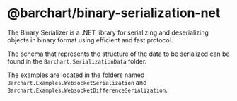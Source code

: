 # @barchart/binary-serialization-net

The Binary Serializer is a .NET library for serializing and deserializing objects in binary format using efficient and fast protocol.

The schema that represents the structure of the data to be serialized can be found in the `Barchart.SerializationData` folder.

The examples are located in the folders named `Barchart.Examples.WebsocketSerialization` and `Barchart.Examples.WebsocketDifferenceSerialization`.

